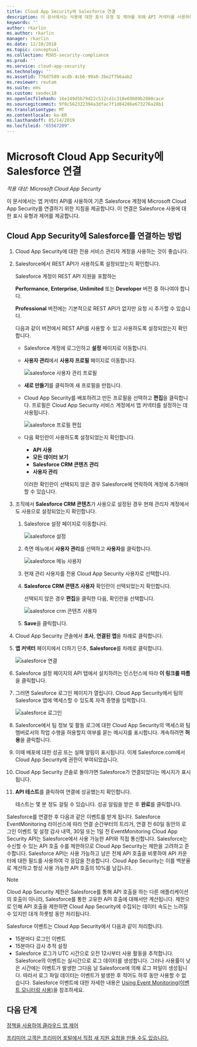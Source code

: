 ```yaml
---
title: Cloud App Security에 Salesforce 연결
description: 이 문서에서는 사용에 대한 표시 유형 및 제어를 위해 API 커넥터를 사용하여 Cloud App Security에 Salesforce를 연결하는 방법에 대한 정보를 제공합니다.
keywords: ''
author: rkarlin
ms.author: rkarlin
manager: rkarlin
ms.date: 12/10/2018
ms.topic: conceptual
ms.collection: M365-security-compliance
ms.prod: ''
ms.service: cloud-app-security
ms.technology: ''
ms.assetid: 776d7589-acdb-4cb6-99a0-3be2f7b6aab2
ms.reviewer: reutam
ms.suite: ems
ms.custom: seodec18
ms.openlocfilehash: 16e149d5b79d22c512cd1c318e69b89b2880cace
ms.sourcegitcommit: 9f0c562322394a3dfac7f1d84286e673276a28b1
ms.translationtype: MT
ms.contentlocale: ko-KR
ms.lasthandoff: 05/14/2019
ms.locfileid: "65567209"
---
```

# <a name="connect-salesforce-to-microsoft-cloud-app-security"></a>Microsoft Cloud App Security에 Salesforce 연결

*적용 대상: Microsoft Cloud App Security*

이 문서에서는 앱 커넥터 API를 사용하여 기존 Salesforce 계정에 Microsoft Cloud App Security를 연결하기 위한 지침을 제공합니다. 이 연결은 Salesforce 사용에 대한 표시 유형과 제어를 제공합니다. 
  
## <a name="how-to-connect-salesforce-to-cloud-app-security"></a>Cloud App Security에 Salesforce를 연결하는 방법  
  
1.  Cloud App Security에 대한 전용 서비스 관리자 계정을 사용하는 것이 좋습니다.  
  
2.  Salesforce에서 REST API가 사용하도록 설정되었는지 확인합니다.  
  
     Salesforce 계정이 REST API 지원을 포함하는  
  
     **Performance**, **Enterprise**, **Unlimited** 또는 **Developer** 버전 중 하나여야 합니다.  
  
     **Professional** 버전에는 기본적으로 REST API가 없지만 요청 시 추가할 수 있습니다.  
  
     다음과 같이 버전에서 REST API를 사용할 수 있고 사용하도록 설정되었는지 확인합니다.  
  
    -   Salesforce 계정에 로그인하고 **설정** 페이지로 이동합니다.  
  
    -   **사용자 관리**에서 **사용자 프로필** 페이지로 이동합니다.  
  
         ![salesforce 사용자 관리 프로필](./media/salesforce-manageusers-profiles.png "salesforce 사용자 관리 프로필")  
  
    -   **새로 만들기**를 클릭하여 새 프로필을 만듭니다. 
    - Cloud App Security를 배포하려고 만든 프로필을 선택하고 **편집**을 클릭합니다.  프로필은 Cloud App Security 서비스 계정에서 앱 커넥터를 설정하는 데 사용됩니다.  
  
         ![salesforce 프로필 편집](./media/salesforce-edit-profile.png "salesforce 프로필 편집")  
  
    -   다음 확인란이 사용하도록 설정되었는지 확인합니다.   
        - **API 사용**
        - **모든 데이터 보기** 
        - **Salesforce CRM 콘텐츠 관리**
        - **사용자 관리**
        
        이러한 확인란이 선택되지 않은 경우 Salesforce에 연락하여 계정에 추가해야 할 수 있습니다.  
             
3.  조직에서 **Salesforce CRM 콘텐츠**가 사용으로 설정된 경우 현재 관리자 계정에서도 사용으로 설정되었는지 확인합니다.  
  
    1.  Salesforce 설정 페이지로 이동합니다.  
  
         ![salesforce 설정](./media/salesforce-setup.png "salesforce 설정")  
  
    2.  측면 메뉴에서 **사용자 관리**를 선택하고 **사용자**를 클릭합니다.  
  
         ![salesforce 메뉴 사용자](./media/salesforce-menu-users.png "salesforce 메뉴 사용자")  
  
    3.  현재 관리 사용자를 전용 Cloud App Security 사용자로 선택합니다.  
  
    4.  **Salesforce CRM 콘텐츠 사용자** 확인란이 선택되었는지 확인합니다.  
  
         선택되지 않은 경우 **편집**을 클릭한 다음, 확인란을 선택합니다.  
  
         ![salesforce crm 콘텐츠 사용자](./media/salesforce-crm-content-user.png "salesforce crm 콘텐츠 사용자")  
  
    5.  **Save**을 클릭합니다.  
  
4.  Cloud App Security 콘솔에서 **조사**, **연결된 앱**을 차례로 클릭합니다.  
  
5.  **앱 커넥터** 페이지에서 더하기 단추, **Salesforce**를 차례로 클릭합니다.  
  
     ![salesforce 연결](./media/connect-salesforce.png "salesforce에 연결")  
  
6.  Salesforce 설정 페이지의 API 탭에서 설치하려는 인스턴스에 따라 **이 링크를 따름**을 클릭합니다.  
  
7.  그러면 Salesforce 로그인 페이지가 열립니다. Cloud App Security에서 팀의 Salesforce 앱에 액세스할 수 있도록 자격 증명을 입력합니다.  
  
     ![salesforce 로그인](./media/salesforce-logon.png "salesforce 로그온")  
  
8.  Salesforce에서 팀 정보 및 활동 로그에 대한 Cloud App Security의 액세스와 팀 멤버로서의 작업 수행을 허용할지 여부를 묻는 메시지를 표시합니다. 계속하려면 **허용**을 클릭합니다.  
  
9. 이때 배포에 대한 성공 또는 실패 알림이 표시됩니다. 이제 Salesforce.com에서 Cloud App Security에 권한이 부여되었습니다.  
  
10. Cloud App Security 콘솔로 돌아가면 Salesforce가 연결되었다는 메시지가 표시됩니다.  
  
11. **API 테스트**를 클릭하여 연결에 성공했는지 확인합니다.  
  
     테스트는 몇 분 정도 걸릴 수 있습니다. 성공 알림을 받은 후 **완료**를 클릭합니다.  
  
  
Salesforce를 연결한 후 다음과 같은 이벤트를 받게 됩니다. Salesforce EventMonitoring 라이선스에 따라 연결 순간부터의 트리거, 연결 전 60일 동안의 로그인 이벤트 및 설정 감사 내역, 30일 또는 1일 전 EventMonitoring Cloud App Security API는 Salesforce에서 사용 가능한 API와 직접 통신합니다. Salesforce는 수신할 수 있는 API 호출 수를 제한하므로 Cloud App Security는 제한을 고려하고 준수합니다. Salesforce API는 사용 가능하고 남은 전체 API 호출을 비롯하여 API 카운터에 대한 필드를 사용하여 각 응답을 전송합니다. Cloud App Security는 이를 백분율로 계산하고 항상 사용 가능한 API 호출의 10%를 남깁니다. 

> [!NOTE]
> Cloud App Security 제한은 Salesforce를 통해 API 호출을 하는 다른 애플리케이션의 호출이 아니라, Salesforce를 통한 고유한 API 호출에 대해서만 계산됩니다.
> 제한으로 인해 API 호출을 제한하면 Cloud App Security에 수집되는 데이터 속도는 느려질 수 있지만 대개 하룻밤 동안 처리됩니다.


Salesforce 이벤트는 Cloud App Security에서 다음과 같이 처리합니다. 
  
- 15분마다 로그인 이벤트
- 15분마다 감사 추적 설정
- Salesforce 로그가 UTC 시간으로 오전 12시부터 사용 활동을 추적합니다. Salesforce의 이벤트는 실시간으로 로그 데이터를 생성합니다. 그러나 사용률이 낮은 시간에는 이벤트가 발생한 그다음 날 Salesforce에 의해 로그 파일이 생성됩니다. 따라서 로그 파일 데이터는 이벤트가 발생한 후 적어도 하루 동안 사용할 수 없습니다. Salesforce 이벤트에 대한 자세한 내용은 [Using Event Monitoring(이벤트 모니터링 사용)](https://developer.salesforce.com/docs/atlas.en-us.api_rest.meta/api_rest/using_resources_event_log_files.htm)을 참조하세요.


## <a name="next-steps"></a>다음 단계  
[정책을 사용하여 클라우드 앱 제어](control-cloud-apps-with-policies.md)   

[프리미어 고객은 프리미어 포털에서 직접 새 지원 요청을 만들 수도 있습니다.](https://premier.microsoft.com/)  
  
  
